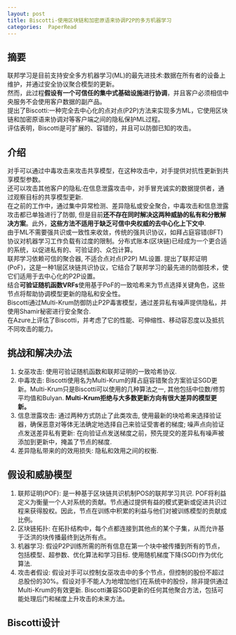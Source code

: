 ```yaml
---
layout: post 
title: Biscotti-使用区块链和加密原语来协调P2P的多方机器学习    
categories:  PaperRead   
---   
```


## 摘要
联邦学习是目前支持安全多方机器学习(ML)的最先进技术:数据在所有者的设备上维护，并通过安全协议聚合模型的更新。  
然而，此过程**假设有一个可信任的集中式基础设施进行协调**，并且客户必须相信中央服务不会使用客户数据的副产品。  
提出了Biscotti:一种完全去中心化的点对点(P2P)方法来实现多方ML，它使用区块链和加密原语来协调对等客户端之间的隐私保护ML过程。  
评估表明，Biscotti是可扩展的、容错的，并且可以防御已知的攻击。  

## 介绍
对手可以通过中毒攻击来攻击共享模型，在这种攻击中，对手提供对抗性更新到共享模型参数。  
还可以攻击其他客户的隐私:在信息泄露攻击中，对手冒充诚实的数据提供者，通过观察目标的共享模型更新.  
在之前的工作中，通过集中异常检测、差异隐私或安全聚合，中毒攻击和信息泄露攻击都已单独进行了防御, 但是目前**还不存在同时解决这两种威胁的私有和分散解决方案**。此外，**这些方法不适用于缺乏可信中央权威的去中心化上下文中**.  
由于ML不需要强共识或一致性来收敛，传统的强共识协议，如拜占庭容错(BFT)协议对机器学习工作负载有过度的限制。分布式账本(区块链)已经成为一个更合适的系统，以促进私有的、可验证的、众包计算。  
联邦学习依赖可信的聚合器, 不适合点对点(P2P) ML设置. 提出了联邦证明(PoF)，这是一种1层区块链共识协议，它结合了联邦学习的最先进的防御技术，使它们适用于去中心化的P2P设置。  
结合**可验证随机函数VRFs**使用基于PoF的一致哈希来为节点选择关键角色，这些节点将帮助协调模型更新的隐私和安全性。  
Biscotti通过Multi-Krum防御防止P2P毒害模型，通过差异私有噪声提供隐私，并使用Shamir秘密进行安全聚合.  
在Azure上评估了Biscotti，并考虑了它的性能、可伸缩性、移动容忍度以及抵抗不同攻击的能力。  
## 挑战和解决办法
1. 女巫攻击: 使用可验证随机函数和联邦证明的一致哈希协议.  
2. 中毒攻击: Biscotti使用名为Multi-Krum的拜占庭容错聚合方案验证SGD更新。Multi-Krum只是Biscotti可以使用的几种算法之一, 其他包括中位数/修剪平均值和Bulyan. **Multi-Krum拒绝与大多数更新方向有很大差异的模型更新。**  
3. 信息泄露攻击: 通过两种方式防止了此类攻击, 使用最新的块哈希来选择验证器，确保恶意对等体无法确定地选择自己来验证受害者的梯度; 噪声点向验证点发送差异私有更新: 在向验证点发送梯度之前，预先提交的差异私有噪声被添加到更新中，掩盖了节点的梯度.  
4. 差异隐私带来的的效用损失: 隐私和效用之间的权衡.  

## 假设和威胁模型
1. 联邦证明(POF): 是一种基于区块链共识机制POS的联邦学习共识. POF将利益定义为衡量一个人对系统的贡献。节点通过提供有益的模式更新或促进共识过程来获得股权。因此，节点在训练中积累的利益与他们对被训练模型的贡献成比例。  
2. 区块链拓扑: 在拓扑结构中，每个点都连接到其他点的某个子集，从而允许基于泛洪的块传播最终到达所有点。
3. 机器学习: 假设P2P训练所需的所有信息在第一个块中被传播到所有的节点，包括模型、超参数、优化算法和学习目标. 使用随机梯度下降(SGD)作为优化算法.  
4. 攻击者假设: 假设对手可以控制女巫攻击中的多个节点，但控制的股份不超过总股份的30%。假设对手不能人为地增加他们在系统中的股份，除非提供通过Multi-Krum的有效更新. Biscotti兼容SGD更新的任何其他聚合方法，包括可能处理后门和梯度上升攻击的未来方法。

## Biscotti设计
